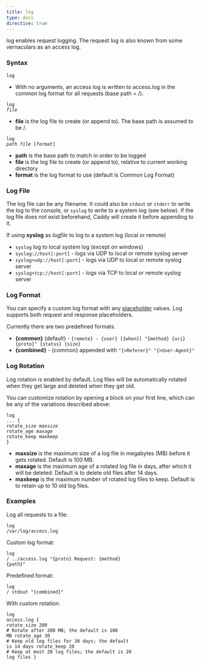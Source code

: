 ```yaml
---
title: log
type: docs
directive: true
---
```


log enables request logging. The request log is also known from some vernaculars as an access log.

### Syntax

<code class="block"><span class="hl-directive">log</span></code>

*   With no arguments, an access log is written to access.log in the common log format for all requests (base path = /).

<code class="block"><span class="hl-directive">log</span> <span class="hl-arg"><i>file</i></span></code>

*   **file** is the log file to create (or append to). The base path is assumed to be /.

<code class="block"><span class="hl-directive">log</span> <span class="hl-arg"><i>path file </i>[<i>format</i>]</span></code>

*   **path** is the base path to match in order to be logged
*   **file** is the log file to create (or append to), relative to current working directory
*   **format** is the log format to use (default is Common Log Format)


### Log File

The log file can be any filename. It could also be `stdout` or `stderr` to write the log to the console, or `syslog` to write to a system log (see below). If the log file does not exist beforehand, Caddy will create it before appending to it.

If using **syslog** as _logfile_ to log to a system log (local or remote)

- `syslog` log to local system log (except on windows)
- `syslog://host[:port]` - logs via UDP to local or remote syslog server
- `syslog+udp://host[:port]` - logs via UDP to local or remote syslog server
- `syslog+tcp://host[:port]` - logs via TCP to local or remote syslog server


### Log Format

You can specify a custom log format with any [placeholder](/docs/placeholders) values. Log supports both request and response placeholders.

Currently there are two predefined formats.

* **{common}** (default) - `{remote} - {user} [{when}] "{method} {uri} {proto}" {status} {size}`
* **{combined}** - {common} appended with `"{>Referer}" "{>User-Agent}"`

### Log Rotation

Log rotation is enabled by default. Log files will be automatically rotated when they get large and deleted when they get old.

You can customize rotation by opening a block on your first line, which can be any of the variations described above:

<code class="block"><span class="hl-directive">log</span> <span class="hl-arg">...</span> {
    <span class="hl-subdirective">rotate_size</span> <i>maxsize</i>
    <span class="hl-subdirective">rotate_age</span>  <i>maxage</i>
    <span class="hl-subdirective">rotate_keep</span> <i>maxkeep</i>
}</code>

*   **maxsize** is the maximum size of a log file in megabytes (MB) before it gets rotated. Default is 100 MB.
*   **maxage** is the maximum age of a rotated log file in days, after which it will be deleted. Default is to delete old files after 14 days.
*   **maxkeep** is the maximum number of rotated log files to keep. Default is to retain up to 10 old log files.

### Examples

Log all requests to a file:

<code class="block"><span class="hl-directive">log</span> <span class="hl-arg">/var/log/access.log</span></code>

Custom log format:

<code class="block"><span class="hl-directive">log</span> <span class="hl-arg">/ ../access.log "{proto} Request: {method} {path}"</span></code>

Predefined format:

<code class="block"><span class="hl-directive">log</span> <span class="hl-arg">/ stdout "{combined}"</span></code>

With custom rotation:

<code class="block"><span class="hl-directive">log</span> <span class="hl-arg">access.log</span> {
    <span class="hl-subdirective">rotate_size</span> 200 <span class="hl-comment"># Rotate after 200 MB; the default is 100 MB</span>
    <span class="hl-subdirective">rotate_age</span>  30  <span class="hl-comment"># Keep old log files for 30 days; the default is 14 days</span>
    <span class="hl-subdirective">rotate_keep</span> 20  <span class="hl-comment"># Keep at most 20 log files; the default is 20 log files</span>
}</code>
